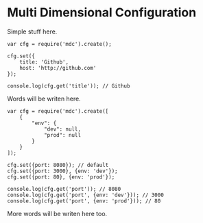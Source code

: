 # Multi Dimensional Configuration

Simple stuff here.

    var cfg = require('mdc').create();

    cfg.set({
        title: 'Github',
        host: 'http://github.com'
    });

    console.log(cfg.get('title')); // Github

Words will be writen here.

    var cfg = require('mdc').create([
        {
            "env": {
                "dev": null,
                "prod": null
            }
        }
    ]);

    cfg.set({port: 8080}); // default
    cfg.set({port: 3000}, {env: 'dev'});
    cfg.set({port: 80}, {env: 'prod'});

    console.log(cfg.get('port')); // 8080
    console.log(cfg.get('port', {env: 'dev'})); // 3000
    console.log(cfg.get('port', {env: 'prod'})); // 80

More words will be writen here too.